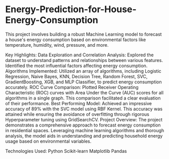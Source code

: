 # Energy-Prediction-for-House-Energy-Consumption

This project involves building a robust Machine Learning model to forecast a house's energy consumption based on environmental factors like temperature, humidity, wind, pressure, and more.

Key Highlights:
Data Exploration and Correlation Analysis: Explored the dataset to understand patterns and relationships between various features. Identified the most influential factors affecting energy consumption.
Algorithms Implemented: Utilized an array of algorithms, including Logistic Regression, Naive Bayes, KNN, Decision Tree, Random Forest, SVC, GradientBoosting, XGB, and MLP Classifier, to predict energy consumption accurately.
ROC Curve Comparison: Plotted Receiver Operating Characteristic (ROC) curves with Area Under the Curve (AUC) scores for all algorithms in a single graph. This comparison facilitated a clear evaluation of their performance.
Best Performing Model: Achieved an impressive accuracy of 89% with the SVC model using RBF Kernel. This accuracy was attained while ensuring the avoidance of overfitting through rigorous Hyperparameter tuning using GridSearchCV.
Project Overview:
The project demonstrates a comprehensive approach to forecast energy consumption in residential spaces. Leveraging machine learning algorithms and thorough analysis, the model aids in understanding and predicting household energy usage based on environmental variables.

Technologies Used:
Python
Scikit-learn
Matplotlib
Pandas
